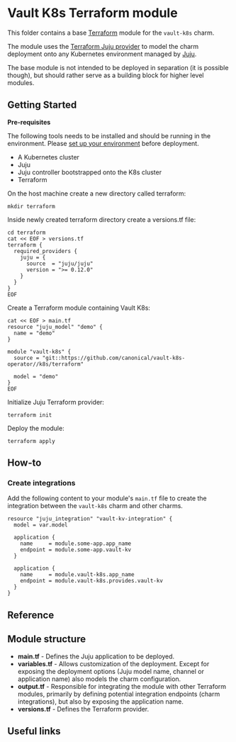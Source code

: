 # Vault K8s Terraform module

This folder contains a base [Terraform][Terraform] module for the `vault-k8s` charm.

The module uses the [Terraform Juju provider][Terraform Juju provider] to model the charm deployment onto any Kubernetes environment managed by [Juju][Juju].

The base module is not intended to be deployed in separation (it is possible though), but should rather serve as a building block for higher level modules.

## Getting Started

**Pre-requisites**

The following tools needs to be installed and should be running in the environment. Please [set up your environment][set-up-environment] before deployment.

- A Kubernetes cluster
- Juju
- Juju controller bootstrapped onto the K8s cluster
- Terraform

On the host machine create a new directory called terraform:

```shell
mkdir terraform
```

Inside newly created terraform directory create a versions.tf file:

```shell
cd terraform
cat << EOF > versions.tf
terraform {
  required_providers {
    juju = {
      source  = "juju/juju"
      version = ">= 0.12.0"
    }
  }
}
EOF
```

Create a Terraform module containing Vault K8s:

```shell
cat << EOF > main.tf
resource "juju_model" "demo" {
  name = "demo"
}

module "vault-k8s" {
  source = "git::https://github.com/canonical/vault-k8s-operator//k8s/terraform"
  
  model = "demo"
}
EOF
```

Initialize Juju Terraform provider:

```shell
terraform init
```

Deploy the module:

```shell
terraform apply
```

## How-to

### Create integrations

Add the following content to your module's `main.tf` file to create the integration between the `vault-k8s` charm and other charms.

```text
resource "juju_integration" "vault-kv-integration" {
  model = var.model

  application {
    name     = module.some-app.app_name
    endpoint = module.some-app.vault-kv
  }

  application {
    name     = module.vault-k8s.app_name
    endpoint = module.vault-k8s.provides.vault-kv
  }
}
```

## Reference

## Module structure

- **main.tf** - Defines the Juju application to be deployed.
- **variables.tf** - Allows customization of the deployment. Except for exposing the deployment options (Juju model name, channel or application name) also models the charm configuration.
- **output.tf** - Responsible for integrating the module with other Terraform modules, primarily by defining potential integration endpoints (charm integrations), but also by exposing the application name.
- **versions.tf** - Defines the Terraform provider.

## Useful links

[Terraform]: https://www.terraform.io/
[Terraform Juju provider]: https://registry.terraform.io/providers/juju/juju/latest
[Juju]: https://juju.is
[vault-k8s-integrations]: https://charmhub.io/vault-k8s/integrations
[set-up-environment]: [https://discourse.charmhub.io/t/set-up-your-development-environment-with-microk8s-for-juju-terraform-provider/13109#prepare-development-environment-2]
